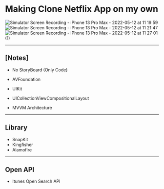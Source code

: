 # Making Clone Netflix App on my own

![Simulator Screen Recording - iPhone 13 Pro Max - 2022-05-12 at 11 19 59](https://user-images.githubusercontent.com/97531269/167979129-56d32680-7a45-4f43-9b39-61f882e61426.gif) ![Simulator Screen Recording - iPhone 13 Pro Max - 2022-05-12 at 11 21 47](https://user-images.githubusercontent.com/97531269/167979394-e37f7fe2-7c7d-403d-8105-b4b153a9528f.gif) 
![Simulator Screen Recording - iPhone 13 Pro Max - 2022-05-12 at 11 27 01 (1)](https://user-images.githubusercontent.com/97531269/167979922-36ffd7a9-aa3d-414c-b254-f5c5ec419fc0.gif)


---

## [Notes]
+ No StoryBoard (Only Code)
+ AVFoundation
+ UIKit

+ UICollectionViewCompositionalLayout
+ MVVM Architecture



---

## Library

+ SnapKit
+ Kingfisher
+ Alamofire

--- 

## Open API

+ Itunes Open Search API
